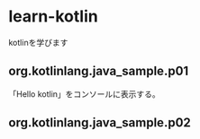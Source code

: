 # learn-kotlin
kotlinを学びます

## org.kotlinlang.java_sample.p01
「Hello kotlin」をコンソールに表示する。

## org.kotlinlang.java_sample.p02


